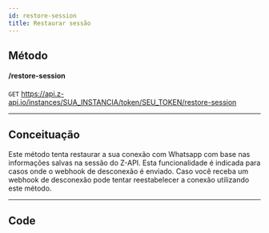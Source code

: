 ```yaml
---
id: restore-session
title: Restaurar sessão
---
```


## Método

#### /restore-session

`GET` https://api.z-api.io/instances/SUA_INSTANCIA/token/SEU_TOKEN/restore-session

---

## Conceituação

Este método tenta restaurar a sua conexão com Whatsapp com base nas informações salvas na sessão do Z-API. Esta funcionalidade é indicada para casos onde o webhook de desconexão é enviado. Caso você receba um webhook de desconexão pode tentar reestabelecer a conexão utilizando este método.

---

## Code
